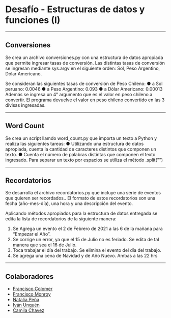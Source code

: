 # Desafío - Estructuras de datos y funciones (I)
-------------------------------------
## Conversiones
Se crea un archivo conversiones.py con una estructura de datos apropiada que permite ingresar tasas de conversión. Las distintas tasas de conversión se ingresan mediante sys.argv en el siguiente orden: Sol, Peso Argentino, Dólar Americano.

Se consideran las siguientes tasas de conversión de Peso Chileno:
● a Sol peruano: 0.0046
● a Peso Argentino: 0.093
● a Dólar Americano: 0.00013
Además se ingresa un 4° argumento que es el valor en peso chileno a convertir. El programa devuelve el valor en peso chileno convertido en las 3 divisas ingresadas.



----------------------------------------
## Word Count

Se crea un script llamdo word_count.py que importa un texto a Python y realiza las siguientes tareas:
● Utilizando una estructura de datos apropiada, cuenta la cantidad de caracteres distintos que componen un texto.
● Cuenta el número de palabras distintas que componen el texto ingresado.
Para separar un texto por espacios se utiliza el método .split("")

---------------------------------------
## Recordatorios

Se desarrolla el archivo recordatorios.py que incluye una serie de eventos que
quieren ser recordados.. El formato de estos recordatorios son una fecha (año-mes-día), una hora y una descripción del evento.

Aplicando métodos apropiados para la estructura de datos entregada se edita la lista de recordatorios de la siguiente manera:

1. Se Agrega un evento el 2 de Febrero de 2021 a las 6 de la mañana para “Empezar el Año”.
2. Se corrige un error, ya que el 15 de Julio no es feriado. Se edita de tal manera que sea el 16 de Julio.
3. Toca trabajar el día del trabajo. Se elimina el evento del día del trabajo.
4. Se agrega una cena de Navidad y de Año Nuevo. Ambas a las 22 hrs


------------------------------------------
## Colaboradores
- [Francisco Colomer](https://github.com/Cy5k0) 
- [Francisco Monroy](https://github.com/fmonroy75)
- [Natalia Peña](https://github.com/StudentNPD)
- [Iván Unquén](https://github.com/IvanUnquen)
- [Camila Chavez](https://github.com/Camilachavez630)
